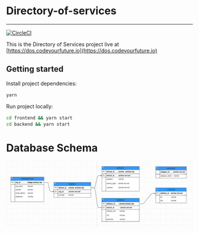 # Directory-of-services

---

[![CircleCI](https://circleci.com/gh/CodeYourFuture/directory-of-services/tree/master.svg?style=svg)](https://circleci.com/gh/CodeYourFuture/directory-of-services/tree/master)

This is the Directory of Services project live at [https://dos.codeyourfuture.io](https://dos.codeyourfuture.io)

## Getting started

Install project dependencies:

```sh
yarn
```

Run project locally:

```sh
cd frontend && yarn start
cd backend && yarn start
```
# Database Schema

![Alt db-schema](docs/db-schema.jpg)